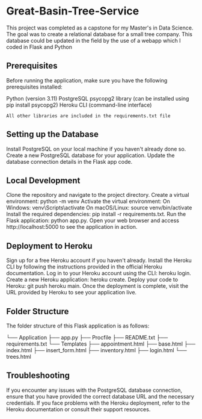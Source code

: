 # Great-Basin-Tree-Service
This project was completed as a capstone for my Master's in Data Science. The goal was to create a relational database for a small tree company. This database could be updated in the field by the use of a webapp which I coded in Flask and Python

## Prerequisites

Before running the application, make sure you have the following prerequisites installed:

Python (version 3.11)
PostgreSQL
psycopg2 library (can be installed using pip install psycopg2)
Heroku CLI (command-line interface)

	All other libraries are included in the requirements.txt file

## Setting up the Database

Install PostgreSQL on your local machine if you haven't already done so.
Create a new PostgreSQL database for your application.
Update the database connection details in the Flask app code. 

## Local Development

Clone the repository and navigate to the project directory.	
Create a virtual environment: python -m venv 
Activate the virtual environment:
On Windows: venv\Scripts\activate
On macOS/Linux: source venv/bin/activate
Install the required dependencies: pip install -r requirements.txt.
Run the Flask application: python app.py.
Open your web browser and access http://localhost:5000 to see the application in action.

## Deployment to Heroku

Sign up for a free Heroku account if you haven't already.
Install the Heroku CLI by following the instructions provided in the official Heroku documentation.
Log in to your Heroku account using the CLI: heroku login.
Create a new Heroku application: heroku create.
Deploy your code to Heroku: git push heroku main.
Once the deployment is complete, visit the URL provided by Heroku to see your application live.

## Folder Structure

The folder structure of this Flask application is as follows:

└── Application
    ├── app.py
    ├── Procfile
    ├── README.txt
    ├── requirements.txt
    └── Templates
        ├── appointment.html
        ├── base.html
        ├── index.html
        ├── insert_form.html
        ├── inventory.html
        ├── login.html
        └── trees.html

## Troubleshooting

If you encounter any issues with the PostgreSQL database connection, ensure that you have provided the correct database URL and the necessary credentials.
If you face problems with the Heroku deployment, refer to the Heroku documentation or consult their support resources.


